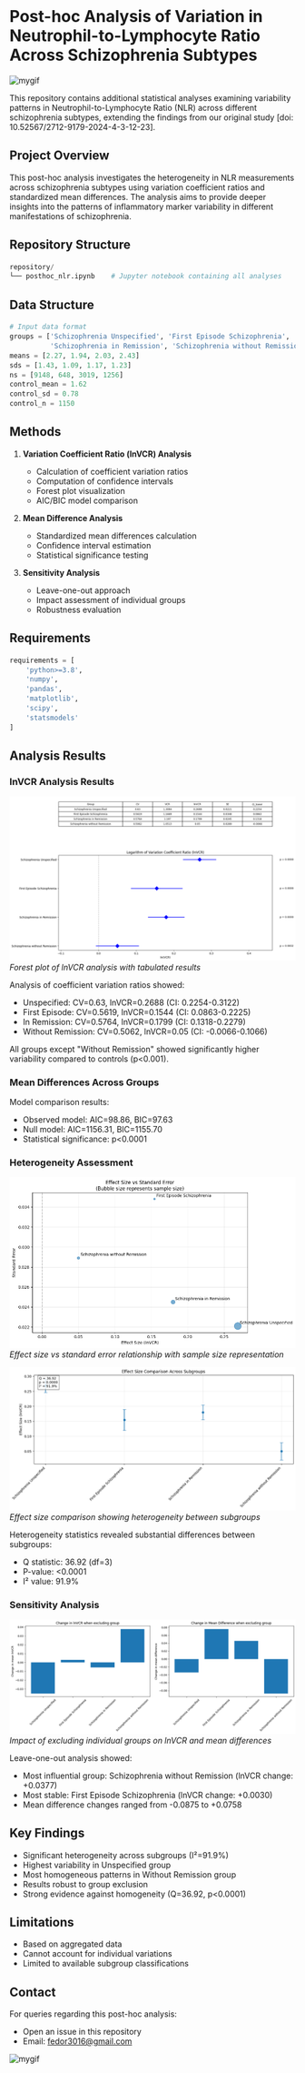 
```

```
# Post-hoc Analysis of Variation in Neutrophil-to-Lymphocyte Ratio Across Schizophrenia Subtypes
![mygif](https://s12.gifyu.com/images/SDs0v.gif)

This repository contains additional statistical analyses examining variability patterns in Neutrophil-to-Lymphocyte Ratio (NLR) across different schizophrenia subtypes, extending the findings from our original study [doi: 10.52567/2712-9179-2024-4-3-12-23].

## Project Overview
This post-hoc analysis investigates the heterogeneity in NLR measurements across schizophrenia subtypes using variation coefficient ratios and standardized mean differences. The analysis aims to provide deeper insights into the patterns of inflammatory marker variability in different manifestations of schizophrenia.

## Repository Structure
```python
repository/
└── posthoc_nlr.ipynb    # Jupyter notebook containing all analyses
```

## Data Structure
```python
# Input data format
groups = ['Schizophrenia Unspecified', 'First Episode Schizophrenia',
          'Schizophrenia in Remission', 'Schizophrenia without Remission']
means = [2.27, 1.94, 2.03, 2.43]
sds = [1.43, 1.09, 1.17, 1.23]
ns = [9148, 648, 3019, 1256]
control_mean = 1.62
control_sd = 0.78
control_n = 1150
```

## Methods
1. **Variation Coefficient Ratio (lnVCR) Analysis**
   - Calculation of coefficient variation ratios
   - Computation of confidence intervals
   - Forest plot visualization
   - AIC/BIC model comparison

2. **Mean Difference Analysis**
   - Standardized mean differences calculation
   - Confidence interval estimation
   - Statistical significance testing

3. **Sensitivity Analysis**
   - Leave-one-out approach
   - Impact assessment of individual groups
   - Robustness evaluation

## Requirements
```python
requirements = [
    'python>=3.8',
    'numpy',
    'pandas',
    'matplotlib',
    'scipy',
    'statsmodels'
]
```

## Analysis Results

### lnVCR Analysis Results
![Figure 1](https://github.com/zavesone/NLR_Schizophrenia_posthoc/blob/main/plots/lnVCR%20plot.png)
*Forest plot of lnVCR analysis with tabulated results*

Analysis of coefficient variation ratios showed:
- Unspecified: CV=0.63, lnVCR=0.2688 (CI: 0.2254-0.3122)
- First Episode: CV=0.5619, lnVCR=0.1544 (CI: 0.0863-0.2225)
- In Remission: CV=0.5764, lnVCR=0.1799 (CI: 0.1318-0.2279)
- Without Remission: CV=0.5062, lnVCR=0.05 (CI: -0.0066-0.1066)

All groups except "Without Remission" showed significantly higher variability compared to controls (p<0.001).

### Mean Differences Across Groups
Model comparison results:
- Observed model: AIC=98.86, BIC=97.63
- Null model: AIC=1156.31, BIC=1155.70
- Statistical significance: p<0.0001

### Heterogeneity Assessment
![Figure 2](https://github.com/zavesone/NLR_Schizophrenia_posthoc/blob/main/plots/bubble_plot.png)
*Effect size vs standard error relationship with sample size representation*

![Figure 3](https://github.com/zavesone/NLR_Schizophrenia_posthoc/blob/main/plots/Heterogeneity%20Statistics.png)
*Effect size comparison showing heterogeneity between subgroups*

Heterogeneity statistics revealed substantial differences between subgroups:
- Q statistic: 36.92 (df=3)
- P-value: <0.0001
- I² value: 91.9%

### Sensitivity Analysis
![Figure 4](https://github.com/zavesone/NLR_Schizophrenia_posthoc/blob/main/plots/sensitivity_analyses.png)
*Impact of excluding individual groups on lnVCR and mean differences*

Leave-one-out analysis showed:
- Most influential group: Schizophrenia without Remission (lnVCR change: +0.0377)
- Most stable: First Episode Schizophrenia (lnVCR change: +0.0030)
- Mean difference changes ranged from -0.0875 to +0.0758

## Key Findings
- Significant heterogeneity across subgroups (I²=91.9%)
- Highest variability in Unspecified group
- Most homogeneous patterns in Without Remission group
- Results robust to group exclusion
- Strong evidence against homogeneity (Q=36.92, p<0.0001)

## Limitations
- Based on aggregated data
- Cannot account for individual variations
- Limited to available subgroup classifications


## Contact
For queries regarding this post-hoc analysis:
- Open an issue in this repository
- Email: fedor3016@gmail.com

![mygif](https://s12.gifyu.com/images/SDxHt.gif)










